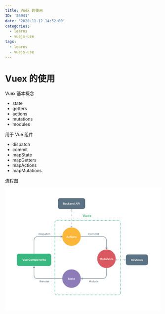 ```yaml
---
title: Vuex 的使用
ID: '26941'
date: '2020-11-12 14:52:00'
categories:
  - learns
  - vuejs-use
tags:
  - learns
  - vuejs-use
---
```


# Vuex 的使用

Vuex 基本概念

- state
- getters
- actions
- mutations
- modules

用于 Vue 组件

- dispatch
- commit
- mapState
- mapGetters
- mapActions
- mapMutations

流程图

![](./images/578243104.png)
 
 
